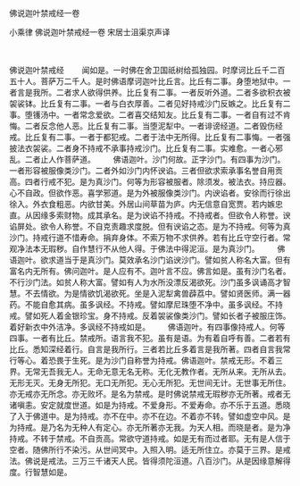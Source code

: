 佛说迦叶禁戒经一卷


小乘律
佛说迦叶禁戒经一卷
宋居士沮渠京声译


　　

佛说迦叶禁戒经
　　闻如是。一时佛在舍卫国祇树给孤独园。时摩诃比丘千二百五十人。菩萨万二千人。是时佛语摩诃迦叶比丘言。比丘有二事。身堕地狱中。一者言是我所。二者求人欲得供养。比丘复有二事。一者反听外道。二者多欲积衣被袈裟钵。比丘复有二事。一者与白衣厚善。二者见好持戒沙门反嫉之。比丘复有二事。堕镬汤中。一者常念爱欲。二者喜交结知友。比丘复有二事。一者自有过不肯悔。二者反念他人恶。比丘复有二事。当堕泥犁中。一者诽谤经道。二者毁伤经戒。比丘复有二事。一者于都犯戒。二者于法中无所得。比丘复有二事悔。一者强披法衣袈裟。二者身不持戒不承事持戒沙门。比丘复有二事。实难愈。一者心邪乱。二者止人作菩萨道。
　　佛语迦叶。沙门何故。正字沙门。有四事为沙门。一者形容被服像类沙门。二者外如沙门内怀谀谄。三者但欲求索承事名誉自用贡高。四者行戒不犯。是为真沙门。何等为形容被服者。除须发。被法衣。持应器。心不自政。但欲作恶。喜学邪道。是为外被服像类沙门。内谀谄者。安徐而行徐出徐入。外衣食粗恶。内欲甘美。外居山间草苗为庐。内无信意自宽贾。若内嫉忠直。从因缘多索财物。成其承名。是为谀谄不持戒。不持戒者。但欲令人称誉。谀谄屏处。欲令人称誉。不自克责趣求度脱。但有谀谄之态。是为不持戒。何等为真沙门。持戒行道不惜寿命。捐弃身体。不索万物不求供养。若有比丘守空行者。常观净法本无瑕秽。自作慧行不从他人得。于佛法中得泥洹。是为真沙门。
　　佛语迦叶。欲求道当于是真沙门。莫效承名沙门谄谀沙门。譬如贫人称名大富。但有富名内无所有。佛问迦叶。是人应有不。迦叶言不应。佛言如是。虽有沙门名者。不行沙门法。如贫人称大富。譬如有人为水所没漂反渴欲死。沙门虽多讽诵高才智慧。不去情欲。为是情欲饥渴欲死。坐是入泥犁禽兽薜荔中。譬如贤医师。满一器药。不能自愈其病。虽多讽经。不持戒。譬如摩尼珠堕不净中。虽多讽经。不持戒。譬如死人着金银珍宝。身不持戒。反着袈裟像类沙门。譬如长者子被服庄饰。着好新衣中外洁净。多讽经不持戒如是。
　　佛语迦叶。有四事像持戒人。何等四事。一者有比丘。禁戒所。语言我不犯。虽有是语。为有着自呼有善。二者若有比丘。悉知深经着行。自言是我所行。三者若比丘多着言是我所著。四者自言我常行等心。着恐畏于生死。是为沙门自称誉为持戒。佛语迦叶。禁戒无形。不着三界。无常无吾我无人。无命无意无名无称。无化无教作者。无所从来。无所从去。无形无灭。无身无所犯。无口无所犯。无心无所犯。无世间无计。无世事无所住。亦无戒亦无所念。亦无败坏。是名为禁戒。是时佛说禁戒无瑕秽亦无所著。戒者无诸嗔恚。安定就度世道。如是为持戒。不爱身形。不爱寿命。亦不乐于五道。悉晓了入于佛道中。是为持戒。亦不在中。亦不在边。不着亦不转。譬如虚空中风。是为持戒。是乃名为无种人有定心。亦无所著亦无我。为天人相。而晓是者。是为净持戒。不转于禁戒。不自贡高。常欲守道持戒。如是无有而过者耶。无有是人信于空者。随佛所行不染污。从世间冥中。入照入明。适无所住立。亦莫于三界。是戒法。佛说是戒法。三万三千诸天人民。皆得须陀洹道。八百沙门。从是因缘意解得度。行智慧如是。


